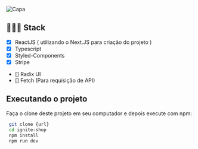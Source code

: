 ![Capa](https://user-images.githubusercontent.com/77641643/234307291-4a7225de-b89c-469f-91e1-732fa0d1974b.png)

## 👨🏽‍💻 Stack

- [x] ReactJS ( utilizando o Next.JS para criação do projeto )
- [x] Typescript
- [x] Styled-Components
- [x] Stripe
- [] Radix UI
- [] Fetch (Para requisição de API)

## Executando o projeto

Faça o clone deste projeto em seu computador e depois execute com npm:

```bash
 git clone {url}
 cd ignite-shop
 npm install
 npm run dev
```
